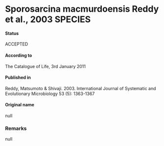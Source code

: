 # Sporosarcina macmurdoensis Reddy et al., 2003 SPECIES

#### Status
ACCEPTED

#### According to
The Catalogue of Life, 3rd January 2011

#### Published in
Reddy, Matsumoto & Shivaji. 2003. International Journal of Systematic and Evolutionary Microbiology 53 (5): 1363-1367

#### Original name
null

### Remarks
null